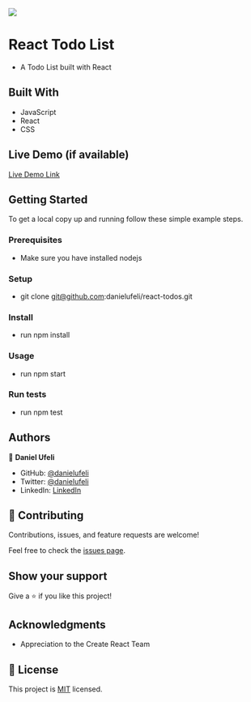 ![](https://img.shields.io/badge/Microverse-blueviolet)

# React Todo List

- A Todo List built with React


## Built With

- JavaScript
- React
- CSS

## Live Demo (if available)

[Live Demo Link](https://danielufeli.github.io/react-todos/)


## Getting Started

To get a local copy up and running follow these simple example steps.

### Prerequisites
- Make sure you have installed nodejs

### Setup
- git clone git@github.com:danielufeli/react-todos.git

### Install
- run npm install
### Usage
- run npm start
### Run tests

- run npm test



## Authors

👤 **Daniel Ufeli**

- GitHub: [@danielufeli](https://github.com/danielufeli)
- Twitter: [@danielufeli](https://twitter.com/danielufeli)
- LinkedIn: [LinkedIn](https://www.linkedin.com/in/danielcode)

## 🤝 Contributing

Contributions, issues, and feature requests are welcome!

Feel free to check the [issues page](../../issues/).

## Show your support

Give a ⭐️ if you like this project!

## Acknowledgments

- Appreciation to the Create React Team

## 📝 License

This project is [MIT](./MIT.md) licensed.

